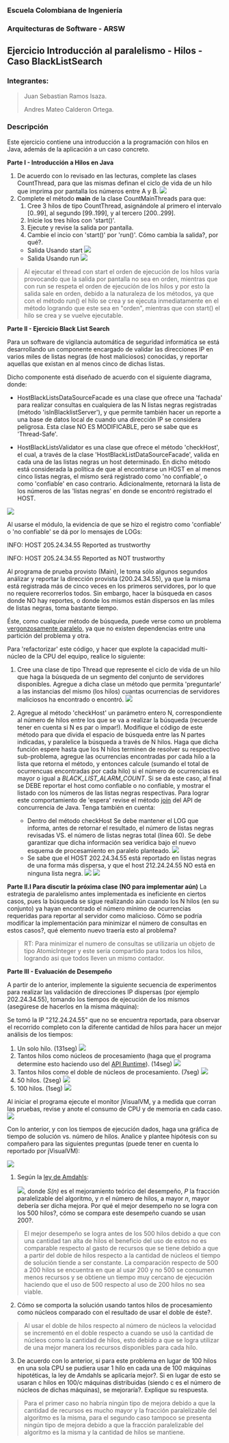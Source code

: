 
### Escuela Colombiana de Ingeniería
### Arquitecturas de Software - ARSW
## Ejercicio Introducción al paralelismo - Hilos - Caso BlackListSearch

### Integrantes:
> Juan Sebastian Ramos Isaza.
> 
> Andres Mateo Calderon Ortega.

### Descripción
  Este ejercicio contiene una introducción a la programación con hilos en Java, además de la aplicación a un caso concreto.
  

**Parte I - Introducción a Hilos en Java**

1. De acuerdo con lo revisado en las lecturas, complete las clases CountThread, para que las mismas definan el ciclo de vida de un hilo que imprima por pantalla los números entre A y B.
   ![](img/Punto1_1.PNG)
2. Complete el método __main__ de la clase CountMainThreads para que:
	1. Cree 3 hilos de tipo CountThread, asignándole al primero el intervalo [0..99], al segundo [99..199], y al tercero [200..299].
	2. Inicie los tres hilos con 'start()'.
	3. Ejecute y revise la salida por pantalla. 
	4. Cambie el incio con 'start()' por 'run()'. Cómo cambia la salida?, por qué?.
	* Salida Usando start
	  	![](img/Punto1_start.PNG)
	* Salida Usando run
	  	![](img/Punto1_run.PNG)

 >  Al ejecutar el thread con start el orden de ejecución de los hilos varía provocando que la salida por pantalla no
 >  sea en orden, mientras que con run se respeta el orden de ejecución de los hilos y por esto la salida sale en orden,
 >  debido a la naturaleza de los métodos, ya que con el método run() el hilo se crea y se ejecuta inmediatamente en el método
 >  logrando que este sea en "orden", mientras que con start() el hilo se crea y se vuelve ejecutable.
	

**Parte II - Ejercicio Black List Search**


Para un software de vigilancia automática de seguridad informática se está desarrollando un componente encargado de validar las direcciones IP en varios miles de listas negras (de host maliciosos) conocidas, y reportar aquellas que existan en al menos cinco de dichas listas. 

Dicho componente está diseñado de acuerdo con el siguiente diagrama, donde:

- HostBlackListsDataSourceFacade es una clase que ofrece una 'fachada' para realizar consultas en cualquiera de las N listas negras registradas (método 'isInBlacklistServer'), y que permite también hacer un reporte a una base de datos local de cuando una dirección IP se considera peligrosa. Esta clase NO ES MODIFICABLE, pero se sabe que es 'Thread-Safe'.

- HostBlackListsValidator es una clase que ofrece el método 'checkHost', el cual, a través de la clase 'HostBlackListDataSourceFacade', valida en cada una de las listas negras un host determinado. En dicho método está considerada la política de que al encontrarse un HOST en al menos cinco listas negras, el mismo será registrado como 'no confiable', o como 'confiable' en caso contrario. Adicionalmente, retornará la lista de los números de las 'listas negras' en donde se encontró registrado el HOST.

![](img/Model.png)

Al usarse el módulo, la evidencia de que se hizo el registro como 'confiable' o 'no confiable' se dá por lo mensajes de LOGs:

INFO: HOST 205.24.34.55 Reported as trustworthy

INFO: HOST 205.24.34.55 Reported as NOT trustworthy


Al programa de prueba provisto (Main), le toma sólo algunos segundos análizar y reportar la dirección provista (200.24.34.55), ya que la misma está registrada más de cinco veces en los primeros servidores, por lo que no requiere recorrerlos todos. Sin embargo, hacer la búsqueda en casos donde NO hay reportes, o donde los mismos están dispersos en las miles de listas negras, toma bastante tiempo.

Éste, como cualquier método de búsqueda, puede verse como un problema [vergonzosamente paralelo](https://en.wikipedia.org/wiki/Embarrassingly_parallel), ya que no existen dependencias entre una partición del problema y otra.

Para 'refactorizar' este código, y hacer que explote la capacidad multi-núcleo de la CPU del equipo, realice lo siguiente:

1. Cree una clase de tipo Thread que represente el ciclo de vida de un hilo que haga la búsqueda de un segmento del conjunto de servidores disponibles. Agregue a dicha clase un método que permita 'preguntarle' a las instancias del mismo (los hilos) cuantas ocurrencias de servidores maliciosos ha encontrado o encontró.
	![](img/Punto2_1.PNG)
2. Agregue al método 'checkHost' un parámetro entero N, correspondiente al número de hilos entre los que se va a realizar la búsqueda (recuerde tener en cuenta si N es par o impar!). Modifique el código de este método para que divida el espacio de búsqueda entre las N partes indicadas, y paralelice la búsqueda a través de N hilos. Haga que dicha función espere hasta que los N hilos terminen de resolver su respectivo sub-problema, agregue las ocurrencias encontradas por cada hilo a la lista que retorna el método, y entonces calcule (sumando el total de ocurrencuas encontradas por cada hilo) si el número de ocurrencias es mayor o igual a _BLACK_LIST_ALARM_COUNT_. Si se da este caso, al final se DEBE reportar el host como confiable o no confiable, y mostrar el listado con los números de las listas negras respectivas. Para lograr este comportamiento de 'espera' revise el método [join](https://docs.oracle.com/javase/tutorial/essential/concurrency/join.html) del API de concurrencia de Java. Tenga también en cuenta:

	* Dentro del método checkHost Se debe mantener el LOG que informa, antes de retornar el resultado, el número de listas negras revisadas VS. el número de listas negras total (línea 60). Se debe garantizar que dicha información sea verídica bajo el nuevo esquema de procesamiento en paralelo planteado.
	  ![](img/Ip1_resultados.PNG)
	* Se sabe que el HOST 202.24.34.55 está reportado en listas negras de una forma más dispersa, y que el host 212.24.24.55 NO está en ninguna lista negra.
	  ![](img/Ip2_resultados.PNG)
	  ![](img/Ip3_resultados.PNG)

**Parte II.I Para discutir la próxima clase (NO para implementar aún)**
	La estrategia de paralelismo antes implementada es ineficiente en ciertos casos, pues la búsqueda se sigue realizando aún cuando los N hilos (en su conjunto) ya hayan encontrado el número mínimo de ocurrencias requeridas para reportar al servidor como malicioso. Cómo se podría modificar la implementación para minimizar el número de consultas en estos casos?, qué elemento nuevo traería esto al problema?

> RT: Para minimizar el numero de consultas se utilizaria
> un objeto de tipo AtomicInteger y este seria compartido para todos 
> los hilos, logrando asi que todos lleven un mismo contador.

**Parte III - Evaluación de Desempeño**

A partir de lo anterior, implemente la siguiente secuencia de experimentos para realizar las validación de direcciones IP dispersas (por ejemplo 202.24.34.55), tomando los tiempos de ejecución de los mismos (asegúrese de hacerlos en la misma máquina):

Se tomó la IP "212.24.24.55" que no se encuentra reportada, para observar el recorrido completo con la diferente cantidad
de hilos para hacer un mejor análisis de los tiempos:

1. Un solo hilo. (131seg)
   ![](img/1hilos.PNG)
2. Tantos hilos como núcleos de procesamiento (haga que el programa determine esto haciendo uso del [API Runtime](https://docs.oracle.com/javase/7/docs/api/java/lang/Runtime.html)). (14seg)
   ![](img/8hilos.PNG) 
3. Tantos hilos como el doble de núcleos de procesamiento. (7seg)
   ![](img/16hilos.PNG)
4. 50 hilos. (2seg)
   ![](img/50hilos.PNG) 
5. 100 hilos. (1seg)
   ![](img/100hilos.PNG) 

Al iniciar el programa ejecute el monitor jVisualVM, y a medida que corran las pruebas, revise y anote el consumo de CPU y de memoria en cada caso. ![](img/jvisualvm.png)

Con lo anterior, y con los tiempos de ejecución dados, haga una gráfica de tiempo de solución vs. número de hilos. Analice y plantee hipótesis con su compañero para las siguientes preguntas (puede tener en cuenta lo reportado por jVisualVM):

![](img/Grafica.PNG)



1. Según la [ley de Amdahls](https://www.pugetsystems.com/labs/articles/Estimating-CPU-Performance-using-Amdahls-Law-619/#WhatisAmdahlsLaw?):

	![](img/ahmdahls.png), donde _S(n)_ es el mejoramiento teórico del desempeño, _P_ la fracción paralelizable del algoritmo, y _n_ el número de hilos, a mayor _n_, mayor debería ser dicha mejora. Por qué el mejor desempeño no se logra con los 500 hilos?, cómo se compara este desempeño cuando se usan 200?.

> El mejor desempeño se logra antes de los 500 hilos debido a que con una cantidad tan alta de hilos el beneficio del 
> uso de estos no es comparable respecto al gasto de recursos que se tiene debido a que a partir del doble de hilos 
> respecto a la cantidad de núcleos el tiempo de solución tiende a ser constante. La comparación respecto de 500 a 
> 200 hilos se encuentra en que al usar 200 y no 500 se consumen menos recursos y se obtiene un tiempo muy cercano de 
> ejecución haciendo que el uso de 500 respecto al uso de 200 hilos no sea viable.

2. Cómo se comporta la solución usando tantos hilos de procesamiento como núcleos comparado con el resultado de usar el doble de éste?.

 > Al usar el doble de hilos respecto al número de núcleos la velocidad se incrementó en el doble respecto a cuando se 
 > usó la cantidad de núcleos como la cantidad de hilos, esto debido a que se logra utilizar de una mejor manera los recursos disponibles para cada hilo.

3. De acuerdo con lo anterior, si para este problema en lugar de 100 hilos en una sola CPU se pudiera usar 1 hilo en cada 
   una de 100 máquinas hipotéticas, la ley de Amdahls se aplicaría mejor?. Si en lugar de esto se usaran c hilos en 100/c 
   máquinas distribuidas (siendo c es el número de núcleos de dichas máquinas), se mejoraría?. Explique su respuesta.

> Para el primer caso no habría ningún tipo de mejora debido a que la cantidad de recursos es mucho mayor y la fracción 
> paralelizable del algoritmo es la misma, para el segundo caso tampoco se presenta ningún tipo de mejora debido a que la 
> fracción paralelizable del algoritmo es la misma y la cantidad de hilos se mantiene.
